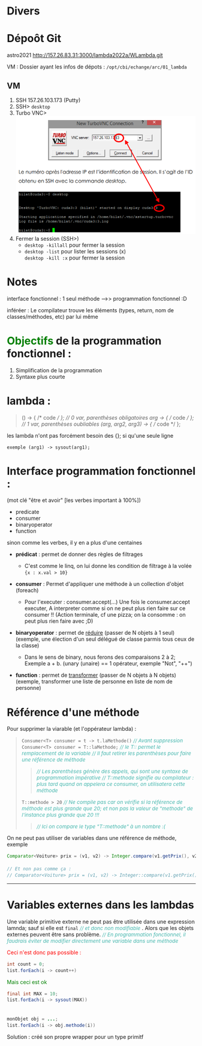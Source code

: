 

# Divers

# Dépoôt Git
astro2021
http://157.26.83.31:3000/lambda2022a/WLambda.git

VM : Dossier ayant les infos de dépots : `/opt/cbi/echange/arc/01_lambda`

## VM
1. SSH 157.26.103.173 (Putty)
2. SSH> `desktop`
3. Turbo VNC> ![](Screen/2022-09-27-09-00-54.png)
4. Fermer la session (SSH>)
	- `desktop -killall` pour fermer la session
	- `desktop -list` pour lister les sessions (x)<br>`desktop -kill :x` pour fermer la session

# Notes

interface fonctionnel : 1 seul méthode -->> programmation fonctionnel :D

inféréer : Le compilateur trouve les éléments (types, return, nom de classes/méthodes, etc) par lui même

# <span style="color: green">Objectifs</span> de la programmation fonctionnel :
1. Simplification de la programmation
2. Syntaxe plus courte



# lambda :
>() -> { /* code */ };	// 0 var, parenthèses obligatoires
>arg -> { /* code */ };	// 1 var, parenthèses oubliables
>(arg, arg2, arg3) -> { /* code */ };

les lambda n'ont pas forcément besoin des {}; si qu'une seule ligne

	exemple (arg1) -> sysout(arg1);



# Interface programmation fonctionnel :
(mot clé "être et avoir" [les verbes important à 100%])
- predicate
- consumer
- binaryoperator
- function

sinon comme les verbes, il y en a plus d'une centaines

- **prédicat** : permet de donner des règles de filtrages
  - C'est comme le linq, on lui donne les condition de filtrage à la volée `{x : x.val > 10}`
- **consumer** : Permet d'appliquer une méthode à un collection d'objet (foreach)
  - Pour l'executer : consumer.accept(...)
	Une fois le consumer.accept executer, A interpreter comme si on ne peut plus rien faire sur ce consumer !! (Action terminale, cf une pizza; on la consomme : on peut plus rien faire avec ;D)

- **binaryoperator** : permet de <u>réduire</u> (passer de N objets à 1 seul) (exemple, une élection d'un seul délégué de classe parmis tous ceux de la classe)
  - Dans le sens de binary, nous ferons des comparaisons 2 à 2; Exemple a + b.
	(unary (unaire) == 1 opérateur, exemple "Not", "++")
- **function** : permet de <u>transformer</u> (passer de N objets à N objets) (exemple, transformer une liste de personne en liste de nom de personne)

		



# Référence d'une méthode
Pour supprimer la viarable (et l'oppérateur lambda) :
> `Consumer<T> consumer = t -> t.laMethode()` <span style="color: #46b7ae; font-style: italic; font-size: 0.85rem">// Avant suppression</span>
> `Consumer<T> consumer = T::laMethode;` <span style="color: #46b7ae; font-style: italic; font-size: 0.85rem">// le T:: permet le remplacement de la variable // Il faut retirer les parenthèses pour faire une référence de méthode</span>
>
>> <span style="color: #46b7ae; font-style: italic; font-size: 0.85rem"> // Les parenthèses génère des appels, qui sont une syntaxe de programmation impérative</span>
>> <span style="color: #46b7ae; font-style: italic; font-size: 0.85rem"> // T::methode signifie au compilateur : plus tard quand on appelera ce consumer, on utilisatera cette méthode</span>
>
> `T::methode > 20` <span style="color: #46b7ae; font-style: italic; font-size: 0.85rem"> // Ne compile pas car on vérifie si la référence de méthode est plus grande que 20; et non pas la valeur de "methode" de l'instance plus grande que 20 !!!</span>
>><span style="color: #46b7ae; font-style: italic; font-size: 0.85rem">// Ici on compare le type "T::methode" à un nombre :(</span>


On ne peut pas utiliser de variables dans une référence de méthode, exemple

```java
Comparator<Voiture> prix = (v1, v2) -> Integer.compare(v1.getPrix(), v2.getPrix())

// Et non pas comme ça : 
// Comparator<Voiture> prix = (v1, v2) -> Integer::compare(v1.getPrix(), v2.getPrix())

```

-----------
# Variables externes dans les lambdas

Une variable primitive externe ne peut pas être utilisée dans une expression lamnda; sauf si elle est `final` <span style="color: #46b7ae; font-style: italic; font-size: 0.85rem">// et donc non modifiable</span> .
Alors que les objets externes peuvent être sans problème.
<span style="color: #46b7ae; font-style: italic; font-size: 0.85rem">// En programmation fonctionnel, il faudrais éviter de modifier directement une variable dans une méthode</span> 

<span style="color: red">Ceci n'est donc pas possible :</span> 
```java
int count = 0;
list.forEach(i -> count++)
```

<span style="color: green">Mais ceci est ok</span> 
```java
final int MAX = 10;
list.forEach(i -> sysout(MAX))


monObjet obj = ...;
list.forEach(i -> obj.methode(i))
```

Solution : créé son propre wrapper pour un type primitf
